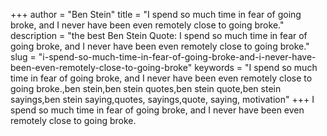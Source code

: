 +++
author = "Ben Stein"
title = "I spend so much time in fear of going broke, and I never have been even remotely close to going broke."
description = "the best Ben Stein Quote: I spend so much time in fear of going broke, and I never have been even remotely close to going broke."
slug = "i-spend-so-much-time-in-fear-of-going-broke-and-i-never-have-been-even-remotely-close-to-going-broke"
keywords = "I spend so much time in fear of going broke, and I never have been even remotely close to going broke.,ben stein,ben stein quotes,ben stein quote,ben stein sayings,ben stein saying,quotes, sayings,quote, saying, motivation"
+++
I spend so much time in fear of going broke, and I never have been even remotely close to going broke.
